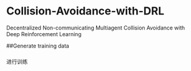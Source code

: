 # Collision-Avoidance-with-DRL
Decentralized Non-communicating Multiagent Collision Avoidance with Deep Reinforcement Learning

##Generate training data

###
进行训练
